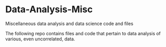 # Data-Analysis-Misc
Miscellaneous data analysis and data science code and files

The following repo contains files and code that pertain to data analysis of various, even uncorrelated, data.
